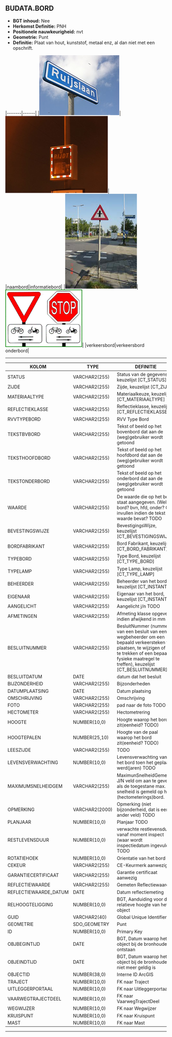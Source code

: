 ﻿## BUDATA.BORD


* __BGT inhoud:__ Nee
* __Herkomst Definitie:__ PNH
* __Positionele nauwkeurigheid:__ nvt
* __Geometrie:__ Punt
* __Definitie:__ Plaat van hout, kunststof, metaal enz, al dan niet met een opschrift.

|-------|------|
|![naambord](naambord.png)|![informatiebord](informatiebord.png)|
|naambord|informatiebord|
|![verkeersbord](verkeersbord.png)|![verkeersbord_onderbord](verkeersbord_onderbord.png)|
|verkeersbord|verkeersbord onderbord|

***

|KOLOM                           	|TYPE          	|DEFINITIE|
|------                          	|----          	|-----    |
|STATUS                          	|VARCHAR2(255) 	|Status van de gegevens, keuzelijst [CT_STATUS]|
|ZIJDE                           	|VARCHAR2(255) 	|Zijde, keuzelijst [CT_ZIJDE]|
|MATERIAALTYPE                   	|VARCHAR2(255) 	|Materiaalkeuze, keuzelijst [CT_MATERIAALTYPE]|
|REFLECTIEKLASSE                 	|VARCHAR2(255) 	|Reflectieklasse, keuzelijst [CT_REFLECTIEKLASSE]|
|RVVTYPEBORD                     	|VARCHAR2(255) 	|RVV Type Bord|
|TEKSTBVBORD                     	|VARCHAR2(255) 	|Tekst of beeld op het bovenbord dat aan de (weg)gebruiker wordt getoond|
|TEKSTHOOFDBORD                  	|VARCHAR2(255) 	|Tekst of beeld op het hoofdbord dat aan de (weg)gebruiker wordt getoond|
|TEKSTONDERBORD                  	|VARCHAR2(255) 	|Tekst of beeld op het onderbord dat aan de (weg)gebruiker wordt getoond|
|WAARDE                          	|VARCHAR2(255) 	|De waarde die op het bord staat aangegeven. (Welk bord? bvn, hfd, onder? Ook invullen indien de tekst een waarde bevat? TODO|
|BEVESTINGSWIJZE                 	|VARCHAR2(255) 	|BevestigingsWijze, keuzelijst [CT_BEVESTIGINGSWIJZE]|
|BORDFABRIKANT                   	|VARCHAR2(255) 	|Bord Fabrikant, keuzelijst [CT_BORD_FABRIKANT]|
|TYPEBORD                        	|VARCHAR2(255) 	|Type Bord, keuzelijst [CT_TYPE_BORD]|
|TYPELAMP                        	|VARCHAR2(255)	|Type Lamp, keuzelijst [CT_TYPE_LAMP]|
|BEHEERDER                       	|VARCHAR2(255) 	|Beheerder van het bord, keuzelijst [CT_INSTANTIE]|
|EIGENAAR                        	|VARCHAR2(255) 	|Eigenaar van het bord, keuzelijst [CT_INSTANTIE]|
|AANGELICHT                      	|VARCHAR2(255) 	|Aangelicht j/n TODO|
|AFMETINGEN                      	|VARCHAR2(255) 	|Afmeting klasse opgeven, indien afwijkend in mm|
|BESLUITNUMMER                   	|VARCHAR2(255)	|BesluitNummer (nummer van een besluit van een wegbeheerder om een bepaald verkeersteken te plaatsen, te wijzigen of in te trekken of een bepaalde fysieke maatregel te treffen), keuzelijst [CT_BESLUITNUMMER]|
|BESLUITDATUM                    	|DATE          	|datum dat het besluit|
|BIJZONDERHEID                   	|VARCHAR2(255) 	|Bijzonderheden|
|DATUMPLAATSING                  	|DATE          	|Datum plaatsing|
|OMSCHRIJVING                    	|VARCHAR2(255) 	|Omschrijving|
|FOTO                            	|VARCHAR2(255) 	|pad naar de foto TODO|
|HECTOMETER                      	|VARCHAR2(255)  |Hectometrering|
|HOOGTE                          	|NUMBER(10,0)  	|Hoogte waarop het bord zit(eenheid? TODO)|
|HOOGTEPALEN                     	|NUMBER(25,10) 	|Hoogte van de paal waarop het bord zit(eenheid? TODO)|
|LEESZIJDE                       	|VARCHAR2(255) 	|TODO|
|LEVENSVERWACHTING               	|NUMBER(10,0)  	|Levensverwachting van het bord toen het geplaatst werd(jaren) TODO|
|MAXIMUMSNELHEIDGEM              	|VARCHAR2(255) 	|MaximunSnelheidGemeld. J/N veld om aan te geven als de toegestane max. snelheid is gemeld op het (hectometerings)bord.|
|OPMERKING                       	|VARCHAR2(2000)	|Opmerking (niet bijzonderheid, dat is een ander veld) TODO|
|PLANJAAR                        	|NUMBER(10,0)  	|Planjaar TODO|
|RESTLEVENSDUUR                  	|NUMBER(10,0)  	|verwachte restlevensduur vanaf moment inspect (waar wordt inspectiedatum ingevuld?) TODO|
|ROTATIEHOEK                     	|NUMBER(10,0)  	|Orientatie van het bord|
|CEKEUR								|VARCHAR2(255)	|CE-Keurmerk aanwezig|
|GARANTIECERTIFICAAT				|VARCHAR2(255)	|Garantie certificaat aanwezig|
|REFLECTIEWAARDE					|VARCHAR2(255)	|Gemeten Reflectiewaarde|
|REFLECTIEWAARDE_DATUM				|DATE			|Datum reflectiemeting|
|RELHOOGTELIGGING                	|NUMBER(10,0)  	|BGT, Aanduiding voor de relatieve hoogte van het object|
|GUID                            	|VARCHAR2(40)  	|Global Unique Identifier|
|GEOMETRIE                       	|SDO_GEOMETRY  	|Punt|
|ID                              	|NUMBER(10,0)  	|Primary Key|
|OBJBEGINTIJD                    	|DATE          	|BGT, Datum waarop het object bij de bronhouder is ontstaan|
|OBJEINDTIJD                     	|DATE          	|BGT, Datum waarop het object bij de bronhouder niet meer geldig is|
|OBJECTID                        	|NUMBER(38,0)   |Interne ID ArcGIS|
|TRAJECT                         	|NUMBER(10,0)  	|FK naar Traject|
|UITLEGGERPORTAAL                	|NUMBER(10,0)  	|FK naar Uitleggerportaal|
|VAARWEGTRAJECTDEEL              	|NUMBER(10,0)  	|FK naar VaarwegTrajectDeel |
|WEGWIJZER                       	|NUMBER(10,0)  	|FK naar Wegwijzer|
|KRUISPUNT                       	|NUMBER(10,0)  	|FK naar Kruispunt|
|MAST                            	|NUMBER(10,0)  	|FK naar Mast|

***
